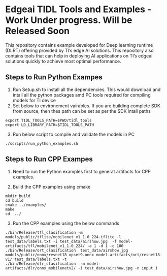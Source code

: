 # Edgeai TIDL Tools and Examples - Work Under progress. Will be Released Soon

This repository contains example developed for Deep learning runtime (DLRT) offering provided by TI’s edge AI solutions. This repository also contains tools that can help in deploying AI applications on TI’s edgeai solutions quickly to achieve most optimal performance.

## Steps to Run Python Exampes

1. Run Setup.sh to install all the dependencies. This would download and intall all the python packages amd PC tools required for compiling models for TI device
2. Set below to environement vairables. If you are building complete SDK from source, then thes path can be set as per the SDK intall paths

```
export TIDL_TOOLS_PATH=$PWD/tidl_tools
export LD_LIBRARY_PATH=$TIDL_TOOLS_PATH 
```
3. Run below script to compile and validate the models in PC
```
./scripts/run_python_examples.sh
```
## Steps to Run CPP Exampes
1. Need to run the Python examples first to generat artifacts for CPP examples.

2. Build the CPP examples using cmake
```
mkdir build
cd build
cmake ../examples/
make
cd  ../
```

3. Run the CPP examples using the below commands
```
./bin/Release/tfl_clasification -m models/public/tflite/mobilenet_v1_1.0_224.tflite -l test_data/labels.txt -i test_data/airshow.jpg  -f model-artifacts/tfl/mobilenet_v1_1.0_224/ -a 1 -d 1 -c 100
./bin/Release/ort_clasification  test_data/airshow.jpg models/public/onnx/resnet18_opset9.onnx model-artifacts/ort/resnet18-v1/ test_data/labels.txt -t
./bin/Release/dlr_clasification  -m model-artifacts/dlr/onnx_mobilenetv2/ -i test_data/airshow.jpg -n input.1
```
